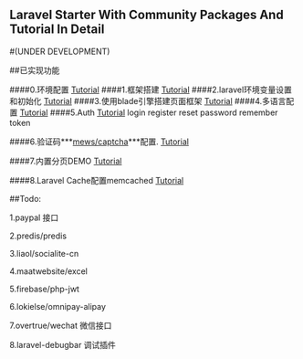


## Laravel Starter With Community Packages And  Tutorial In Detail

#(UNDER DEVELOPMENT)

##已实现功能

####0.环境配置  [Tutorial](tutorial/step-0-laravel-env.md)
####1.框架搭建  [Tutorial](tutorial/step-1-laravel-generate.md)
####2.laravel环境变量设置和初始化   [Tutorial](tutorial\step-2-laravel-configure.md)
####3.使用blade引擎搭建页面框架    [Tutorial](tutorial\step-3-laravel-blade-layout.md)
####4.多语言配置 [Tutorial](tutorial\step-4-laravel-localization.md)
####5.Auth [Tutorial](tutorial\step-5-laravel-auth.md)
    login
    register
    reset password
    remember token

####6.验证码***[mews/captcha](https://github.com/mewebstudio/captcha.git)***配置. [Tutorial](tutorial\step-6-package-captcha.md)

####7.内置分页DEMO [Tutorial](tutorial\step-7-laravel-pagination.md)

####8.Laravel Cache配置memcached  [Tutorial](tutorial\step-8-laravel-cache-memcached.md)

##Todo:

1.paypal 接口

2.predis/predis

3.liaol/socialite-cn

4.maatwebsite/excel

5.firebase/php-jwt

6.lokielse/omnipay-alipay

7.overtrue/wechat 微信接口

8.laravel-debugbar 调试插件
